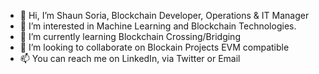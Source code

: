 - 👋 Hi, I’m Shaun Soria, Blockchain Developer, Operations & IT Manager
- 👀 I’m interested in Machine Learning and Blockchain Technologies.
- 🌱 I’m currently learning Blockchain Crossing/Bridging
- 💞️ I’m looking to collaborate on Blockain Projects EVM compatible
- 📫 You can reach me on LinkedIn, via Twitter or Email

